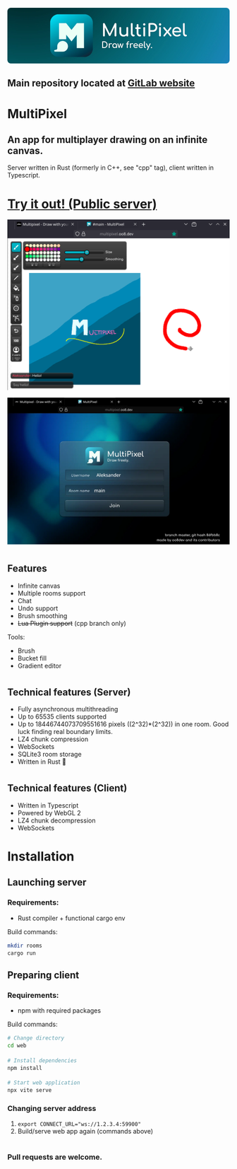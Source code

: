 ![Splash](contrib/splash.webp)

## **Main repository located at** [GitLab website](https://gitlab.com/oo8dev/multipixel)

# MultiPixel

## **An app for multiplayer drawing on an infinite canvas.**

Server written in Rust (formerly in C++, see "cpp" tag), client written in Typescript.

# **[Try it out! (Public server)](https://multipixel.oo8.dev)**

<center>

![Preview](contrib/preview.png)

![Menu screen](contrib/menu.webp)

</center>

#

## Features

- Infinite canvas
- Multiple rooms support
- Chat
- Undo support
- Brush smoothing
- ~~Lua Plugin support~~ (cpp branch only)

Tools:

- Brush
- Bucket fill
- Gradient editor

#

## Technical features (Server)

- Fully asynchronous multithreading
- Up to 65535 clients supported
- Up to 18446744073709551616 pixels ((2^32)\*(2^32)) in one room. Good luck finding real boundary limits.
- LZ4 chunk compression
- WebSockets
- SQLite3 room storage
- Written in Rust 🦀

#

## Technical features (Client)

- Written in Typescript
- Powered by WebGL 2
- LZ4 chunk decompression
- WebSockets

# Installation

## Launching server

### Requirements:

- Rust compiler + functional cargo env

Build commands:

```bash
mkdir rooms
cargo run
```

## Preparing client

### Requirements:

- npm with required packages

Build commands:

```bash
# Change directory
cd web

# Install dependencies
npm install

# Start web application
npx vite serve
```

### Changing server address

1. `export CONNECT_URL="ws://1.2.3.4:59900"`
2. Build/serve web app again (commands above)

#

### Pull requests are welcome.
